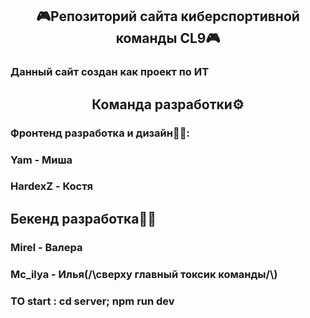 <h2 align="center">🎮Репозиторий сайта киберспортивной команды CL9🎮</h1>
<h3>Данный сайт создан как проект по ИТ</h3>
<h2 align="center">Команда разработки⚙️</h2>
<h3>Фронтенд разработка и дизайн🎨🔧:</h3>
<h3>Yam - Миша</h3>
<h3>HardexZ - Костя</h3>
<h2>Бекенд разработка🐱‍💻</h2>
<h3>Mirel - Валера</h3>
<h3>Mc_ilya - Илья(/\сверху главный токсик команды/\)</h3>

### TO start : cd server; npm run dev
